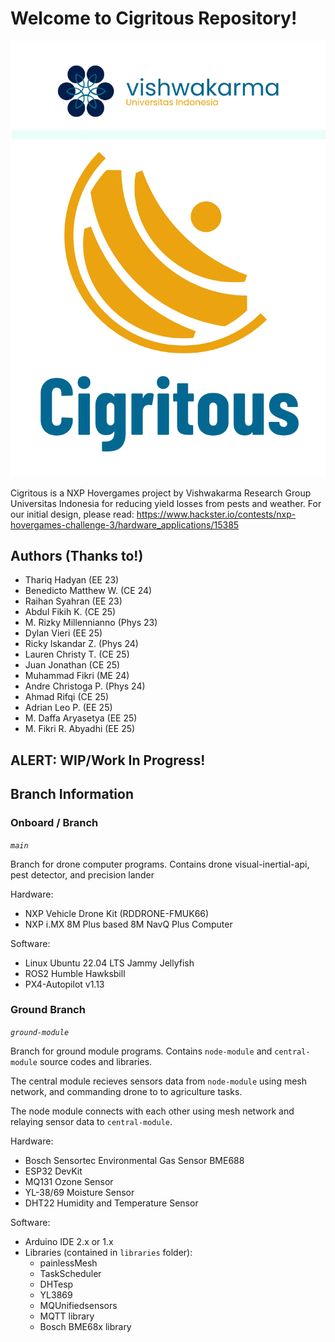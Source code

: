# Welcome to Cigritous Repository!

!['cigritous logo'](https://github.com/rotary-auav-ui/cigritous/blob/main/docs/project_logo.png)  

Cigritous is a NXP Hovergames project by Vishwakarma Research Group Universitas Indonesia for reducing yield losses from pests and weather. For our initial design, please read: https://www.hackster.io/contests/nxp-hovergames-challenge-3/hardware_applications/15385

## Authors (Thanks to!)
- Thariq Hadyan (EE 23)
- Benedicto Matthew W. (CE 24)
- Raihan Syahran (EE 23)
- Abdul Fikih K. (CE 25)
- M. Rizky Millennianno (Phys 23)
- Dylan Vieri (EE 25)
- Ricky Iskandar Z. (Phys 24)
- Lauren Christy T. (CE 25)
- Juan Jonathan (CE 25)
- Muhammad Fikri (ME 24)
- Andre Christoga P. (Phys 24)
- Ahmad Rifqi (CE 25)
- Adrian Leo P. (EE 25)
- M. Daffa Aryasetya (EE 25)
- M. Fikri R. Abyadhi (EE 25)

## ALERT: WIP/Work In Progress!

## Branch Information

### Onboard /  Branch

*`main`*

Branch for drone computer programs. Contains drone visual-inertial-api, pest detector, and precision lander

Hardware:

- NXP Vehicle Drone Kit (RDDRONE-FMUK66)
- NXP i.MX 8M Plus based 8M NavQ Plus Computer

Software:

- Linux Ubuntu 22.04 LTS Jammy Jellyfish
- ROS2 Humble Hawksbill
- PX4-Autopilot v1.13


### Ground Branch

*`ground-module`*

Branch for ground module programs. Contains `node-module` and `central-module` source codes and libraries.

The central module recieves sensors data from `node-module` using mesh network, and commanding drone to to agriculture tasks.

The node module connects with each other using mesh network and relaying sensor data to `central-module`.

Hardware:

- Bosch Sensortec Environmental Gas Sensor BME688
- ESP32 DevKit
- MQ131 Ozone Sensor
- YL-38/69 Moisture Sensor
- DHT22 Humidity and Temperature Sensor

Software:

- Arduino IDE 2.x or 1.x
- Libraries (contained in `libraries` folder):
  - painlessMesh
  - TaskScheduler
  - DHTesp
  - YL3869
  - MQUnifiedsensors
  - MQTT library
  - Bosch BME68x library